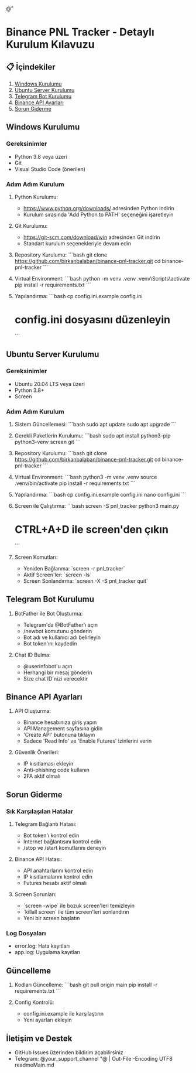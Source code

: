 @"
# Binance PNL Tracker - Detaylı Kurulum Kılavuzu

## 📋 İçindekiler
1. [Windows Kurulumu](#windows-kurulumu)
2. [Ubuntu Server Kurulumu](#ubuntu-server-kurulumu)
3. [Telegram Bot Kurulumu](#telegram-bot-kurulumu)
4. [Binance API Ayarları](#binance-api-ayarları)
5. [Sorun Giderme](#sorun-giderme)

## Windows Kurulumu

### Gereksinimler
- Python 3.8 veya üzeri
- Git
- Visual Studio Code (önerilen)

### Adım Adım Kurulum
1. Python Kurulumu:
   - https://www.python.org/downloads/ adresinden Python indirin
   - Kurulum sırasında 'Add Python to PATH' seçeneğini işaretleyin

2. Git Kurulumu:
   - https://git-scm.com/download/win adresinden Git indirin
   - Standart kurulum seçenekleriyle devam edin

3. Repository Kurulumu:
   \`\`\`bash
   git clone https://github.com/birkanbalaban/binance-pnl-tracker.git
   cd binance-pnl-tracker
   \`\`\`

4. Virtual Environment:
   \`\`\`bash
   python -m venv .venv
   .venv\Scripts\activate
   pip install -r requirements.txt
   \`\`\`

5. Yapılandırma:
   \`\`\`bash
   cp config.ini.example config.ini
   # config.ini dosyasını düzenleyin
   \`\`\`

## Ubuntu Server Kurulumu

### Gereksinimler
- Ubuntu 20.04 LTS veya üzeri
- Python 3.8+
- Screen

### Adım Adım Kurulum
1. Sistem Güncellemesi:
   \`\`\`bash
   sudo apt update
   sudo apt upgrade
   \`\`\`

2. Gerekli Paketlerin Kurulumu:
   \`\`\`bash
   sudo apt install python3-pip python3-venv screen git
   \`\`\`

3. Repository Kurulumu:
   \`\`\`bash
   git clone https://github.com/birkanbalaban/binance-pnl-tracker.git
   cd binance-pnl-tracker
   \`\`\`

4. Virtual Environment:
   \`\`\`bash
   python3 -m venv .venv
   source .venv/bin/activate
   pip install -r requirements.txt
   \`\`\`

5. Yapılandırma:
   \`\`\`bash
   cp config.ini.example config.ini
   nano config.ini
   \`\`\`

6. Screen ile Çalıştırma:
   \`\`\`bash
   screen -S pnl_tracker
   python3 main.py
   # CTRL+A+D ile screen'den çıkın
   \`\`\`

7. Screen Komutları:
   - Yeniden Bağlanma: \`screen -r pnl_tracker\`
   - Aktif Screen'ler: \`screen -ls\`
   - Screen Sonlandırma: \`screen -X -S pnl_tracker quit\`

## Telegram Bot Kurulumu

1. BotFather ile Bot Oluşturma:
   - Telegram'da @BotFather'ı açın
   - /newbot komutunu gönderin
   - Bot adı ve kullanıcı adı belirleyin
   - Bot token'ını kaydedin

2. Chat ID Bulma:
   - @userinfobot'u açın
   - Herhangi bir mesaj gönderin
   - Size chat ID'nizi verecektir

## Binance API Ayarları

1. API Oluşturma:
   - Binance hesabınıza giriş yapın
   - API Management sayfasına gidin
   - 'Create API' butonuna tıklayın
   - Sadece 'Read Info' ve 'Enable Futures' izinlerini verin

2. Güvenlik Önerileri:
   - IP kısıtlaması ekleyin
   - Anti-phishing code kullanın
   - 2FA aktif olmalı

## Sorun Giderme

### Sık Karşılaşılan Hatalar

1. Telegram Bağlantı Hatası:
   - Bot token'ı kontrol edin
   - Internet bağlantısını kontrol edin
   - /stop ve /start komutlarını deneyin

2. Binance API Hatası:
   - API anahtarlarını kontrol edin
   - IP kısıtlamalarını kontrol edin
   - Futures hesabı aktif olmalı

3. Screen Sorunları:
   - \`screen -wipe\` ile bozuk screen'leri temizleyin
   - \`killall screen\` ile tüm screen'leri sonlandırın
   - Yeni bir screen başlatın

### Log Dosyaları
- error.log: Hata kayıtları
- app.log: Uygulama kayıtları

## Güncelleme

1. Kodları Güncelleme:
   \`\`\`bash
   git pull origin main
   pip install -r requirements.txt
   \`\`\`

2. Config Kontrolü:
   - config.ini.example ile karşılaştırın
   - Yeni ayarları ekleyin

## İletişim ve Destek
- GitHub Issues üzerinden bildirim açabilirsiniz
- Telegram: @your_support_channel
"@ | Out-File -Encoding UTF8 readmeMain.md